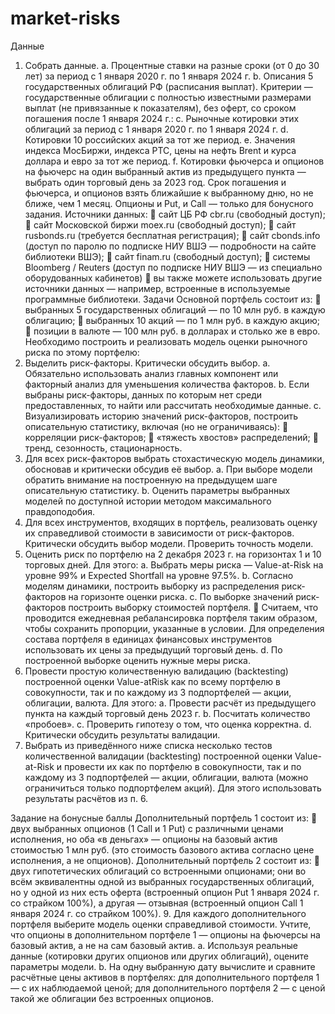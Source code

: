 # market-risks
Данные
1. Собрать данные.
a. Процентные ставки на разные сроки (от 0 до 30 лет) за период с 1 января 2020 г. по
1 января 2024 г.
b. Описания 5 государственных облигаций РФ (расписания выплат). Критерии —
государственные облигации с полностью известными размерами выплат (не
привязанные к показателям), без оферт, со сроком погашения после 1 января
2024 г.:
c. Рыночные котировки этих облигаций за период с 1 января 2020 г. по 1 января
2024 г.
d. Котировки 10 российских акций за тот же период.
e. Значения индекса МосБиржи, индекса РТС, цены на нефть Brent и курса доллара и
евро за тот же период.
f. Котировки фьючерса и опционов на фьючерс на один выбранный актив из
предыдущего пункта — выбрать один торговый день за 2023 год. Срок погашения и
фьючерса, и опционов взять ближайшие к выбранному дню, но не ближе, чем 1
месяц. Опционы и Put, и Call — только для бонусного задания.
Источники данных:
 сайт ЦБ РФ cbr.ru (свободный доступ);
 сайт Московской биржи moex.ru (свободный доступ);
 сайт rusbonds.ru (требуется бесплатная регистрация);
 сайт cbonds.info (доступ по паролю по подписке НИУ ВШЭ — подробности на сайте библиотеки
ВШЭ);
 сайт finam.ru (свободный доступ);
 системы Bloomberg / Reuters (доступ по подписке НИУ ВШЭ — из специально оборудованных
кабинетов)
 вы также можете использовать другие источники данных — например, встроенные в
используемые программные библиотеки.
Задачи
Основной портфель состоит из:
 выбранных 5 государственных облигаций — по 10 млн руб. в каждую облигацию;
 выбранных 10 акций — по 1 млн руб. в каждую акцию;
 позиции в валюте — 100 млн руб. в долларах и столько же в евро.
Необходимо построить и реализовать модель оценки рыночного риска по этому портфелю:
2. Выделить риск-факторы. Критически обсудить выбор.
a. Обязательно использовать анализ главных компонент или факторный анализ для
уменьшения количества факторов.
b. Если выбраны риск-факторы, данных по которым нет среди предоставленных, то
найти или рассчитать необходимые данные.
c. Визуализировать историю значений риск-факторов, построить описательную
статистику, включая (но не ограничиваясь):
 корреляции риск-факторов;
 «тяжесть хвостов» распределений;
 тренд, сезонность, стационарность.
3. Для всех риск-факторов выбрать стохастическую модель динамики, обосновав и
критически обсудив её выбор.
a. При выборе модели обратить внимание на построенную на предыдущем шаге
описательную статистику.
b. Оценить параметры выбранных моделей по доступной истории методом
максимального правдоподобия.
4. Для всех инструментов, входящих в портфель, реализовать оценку их справедливой
стоимости в зависимости от риск-факторов. Критически обсудить выбор модели.
Проверить точность модели.
5. Оценить риск по портфелю на 2 декабря 2023 г. на горизонтах 1 и 10 торговых дней. Для
этого:
a. Выбрать меры риска — Value-at-Risk на уровне 99% и Expected Shortfall на уровне
97.5%.
b. Согласно моделям динамики, построить выборку из распределения риск-факторов
на горизонте оценки риска.
c. По выборке значений риск-факторов построить выборку стоимостей портфеля.
 Считаем, что проводится ежедневная ребалансировка портфеля таким
образом, чтобы сохранить пропорции, указанные в условии. Для
определения состава портфеля в единицах финансовых инструментов
использовать их цены за предыдущий торговый день.
d. По построенной выборке оценить нужные меры риска.
6. Провести простую количественную валидацию (backtesting) построенной оценки Value-atRisk как по всему портфелю в совокупности, так и по каждому из 3 подпортфелей — акции,
облигации, валюта. Для этого:
a. Провести расчёт из предыдущего пункта на каждый торговый день 2023 г.
b. Посчитать количество «пробоев».
c. Проверить гипотезу о том, что оценка корректна.
d. Критически обсудить результаты валидации.
7. Выбрать из приведённого ниже списка несколько тестов количественной валидации
(backtesting) построенной оценки Value-at-Risk и провести их как по портфелю в
совокупности, так и по каждому из 3 подпортфелей — акции, облигации, валюта (можно
ограничиться только подпортфелем акций). Для этого использовать результаты расчётов
из п. 6.

Задание на бонусные баллы
Дополнительный портфель 1 состоит из:
 двух выбранных опционов (1 Call и 1 Put) с различными ценами исполнения, но оба
«в деньгах» — опционы на базовый актив стоимостью 1 млн руб. (это стоимость базового
актива согласно цене исполнения, а не опционов).
Дополнительный портфель 2 состоит из:
 двух гипотетических облигаций со встроенными опционами; они во всём эквивалентны
одной из выбранных государственных облигаций, но у одной из них есть оферта
(встроенный опцион Put 1 января 2024 г. со страйком 100%), а другая — отзывная
(встроенный опцион Call 1 января 2024 г. со страйком 100%).
9. Для каждого дополнительного портфеля выберите модель оценки справедливой
стоимости. Учтите, что опционы в дополнительном портфеле 1 — опционы на фьючерсы
на базовый актив, а не на сам базовый актив.
a. Используя реальные данные (котировки других опционов или других облигаций),
оцените параметры модели.
b. На одну выбранную дату вычислите и сравните расчётные цены активов в
портфелях: для дополнительного портфеля 1 — с их наблюдаемой ценой; для
дополнительного портфеля 2 — с ценой такой же облигации без встроенных
опционов.
